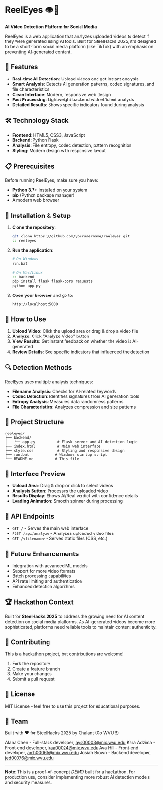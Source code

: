 # ReelEyes 👁️🤖

**AI Video Detection Platform for Social Media**

ReelEyes is a web application that analyzes uploaded videos to detect if they were generated using AI tools. Built for SteelHacks 2025, it's designed to be a short-form social media platform (like TikTok) with an emphasis on preventing AI-generated content.

## 🚀 Features

- **Real-time AI Detection**: Upload videos and get instant analysis
- **Smart Analysis**: Detects AI generation patterns, codec signatures, and file characteristics
- **Clean Interface**: Modern, responsive web design
- **Fast Processing**: Lightweight backend with efficient analysis
- **Detailed Results**: Shows specific indicators found during analysis

## 🛠️ Technology Stack

- **Frontend**: HTML5, CSS3, JavaScript
- **Backend**: Python Flask
- **Analysis**: File entropy, codec detection, pattern recognition
- **Styling**: Modern design with responsive layout

## 📋 Prerequisites

Before running ReelEyes, make sure you have:

- **Python 3.7+** installed on your system
- **pip** (Python package manager)
- A modern web browser

## 🔧 Installation & Setup

1. **Clone the repository**:
   ```bash
   git clone https://github.com/yourusername/reeleyes.git
   cd reeleyes
   ```

2. **Run the application**:
   ```bash
   # On Windows
   run.bat
   
   # On Mac/Linux
   cd backend
   pip install flask flask-cors requests
   python app.py
   ```

3. **Open your browser** and go to:
   ```
   http://localhost:5000
   ```

## 🎯 How to Use

1. **Upload Video**: Click the upload area or drag & drop a video file
2. **Analyze**: Click "Analyze Video" button
3. **View Results**: Get instant feedback on whether the video is AI-generated
4. **Review Details**: See specific indicators that influenced the detection

## 🔍 Detection Methods

ReelEyes uses multiple analysis techniques:

- **Filename Analysis**: Checks for AI-related keywords
- **Codec Detection**: Identifies signatures from AI generation tools
- **Entropy Analysis**: Measures data randomness patterns
- **File Characteristics**: Analyzes compression and size patterns

## 📁 Project Structure

```
reeleyes/
├── backend/
│   └── app.py          # Flask server and AI detection logic
├── index.html          # Main web interface
├── style.css           # Styling and responsive design
├── run.bat            # Windows startup script
└── README.md          # This file
```

## 🎨 Interface Preview

- **Upload Area**: Drag & drop or click to select videos
- **Analysis Button**: Processes the uploaded video
- **Results Display**: Shows AI/Real verdict with confidence details
- **Loading Animation**: Smooth spinner during processing

## 🚀 API Endpoints

- `GET /` - Serves the main web interface
- `POST /api/analyze` - Analyzes uploaded video files
- `GET /<filename>` - Serves static files (CSS, etc.)

## 🔮 Future Enhancements

- Integration with advanced ML models
- Support for more video formats
- Batch processing capabilities
- API rate limiting and authentication
- Enhanced detection algorithms

## 🏆 Hackathon Context

Built for **SteelHacks 2025** to address the growing need for AI content detection on social media platforms. As AI-generated videos become more sophisticated, platforms need reliable tools to maintain content authenticity.

## 🤝 Contributing

This is a hackathon project, but contributions are welcome!

1. Fork the repository
2. Create a feature branch
3. Make your changes
4. Submit a pull request

## 📄 License

MIT License - feel free to use this project for educational purposes.

## 👥 Team

Built with ❤️ for SteelHacks 2025 by Chalant (Go WVU!!!)

Alana Chen - Full-stack developer, ayc00003@mix.wvu.edu
Kara Adzima - Front-end developer, kaa00024@mix.wvu.edu
Ava Hill - Front-end developer, amh00065@mix.wvu.edu
Josiah Brown - Backend developer, jed00076@mix.wvu.edu

---

**Note**: This is a proof-of-concept *DEMO* built for a hackathon. For production use, consider implementing more robust AI detection models and security measures.